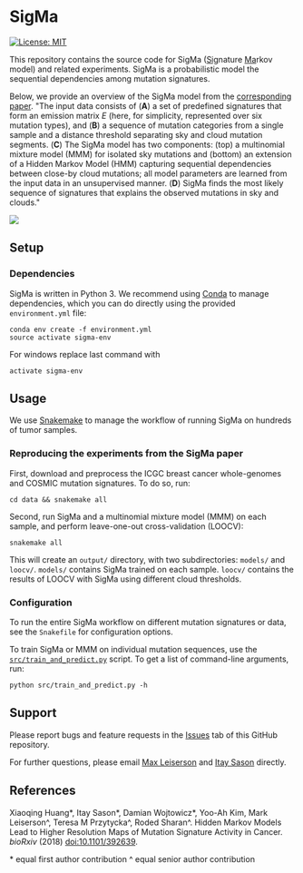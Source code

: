 # SigMa

[![License: MIT](https://img.shields.io/badge/License-MIT-yellow.svg)](https://opensource.org/licenses/MIT)

This repository contains the source code for SigMa (<u>Sig</u>nature <u>Ma</u>rkov model) and related experiments. SigMa is a probabilistic model the sequential dependencies among mutation signatures.

Below, we provide an overview of the SigMa model from the [corresponding paper](https://github.com/lrgr/sigma#references). "The input data consists of (**A**) a set of predefined signatures that form
an emission matrix _E_ (here, for simplicity, represented over six mutation types), and (**B**) a sequence of mutation
categories from a single sample and a distance threshold separating sky and cloud mutation segments. (**C**) The SigMa
model has two components: (top) a multinomial mixture model (MMM) for isolated sky mutations and (bottom) an
extension of a Hidden Markov Model (HMM) capturing sequential dependencies between close-by cloud mutations;
all model parameters are learned from the input data in an unsupervised manner. (**D**) SigMa finds the most likely
sequence of signatures that explains the observed mutations in sky and clouds."

<img src='https://github.com/lrgr/sigma/raw/master/src/assets/SigMa-overview.jpg'>

## Setup

### Dependencies
SigMa is written in Python 3. We recommend using [Conda](https://conda.io/docs/) to manage dependencies, which you can do directly using the provided `environment.yml` file:

    conda env create -f environment.yml
    source activate sigma-env

For windows replace last command with

    activate sigma-env

## Usage

We use [Snakemake](https://snakemake.readthedocs.io/en/stable/index.html) to manage the workflow of running SigMa on hundreds of tumor samples.

### Reproducing the experiments from the SigMa paper

First, download and preprocess the ICGC breast cancer whole-genomes and COSMIC mutation signatures. To do so, run:

    cd data && snakemake all

Second, run SigMa and a multinomial mixture model (MMM) on each sample, and perform leave-one-out cross-validation (LOOCV):

    snakemake all

This will create an `output/` directory, with two subdirectories: `models/` and `loocv/`. `models/` contains SigMa trained on each sample. `loocv/` contains the results of LOOCV with SigMa using different cloud thresholds.


### Configuration

To run the entire SigMa workflow on different mutation signatures or data, see the `Snakefile` for configuration options.

To train SigMa or MMM on individual mutation sequences, use the [`src/train_and_predict.py`](https://github.com/lrgr/sigma/blob/master/src/train_and_predict.py) script. To get a list of command-line arguments, run:

    python src/train_and_predict.py -h

## Support

Please report bugs and feature requests in the [Issues](https://github.com/lrgr/sigma/issues) tab of this GitHub repository.

For further questions, please email [Max Leiserson](mailto:mdml@cs.umd.edu) and [Itay Sason](itaysason@mail.tau.ac.il
) directly.

## References

Xiaoqing Huang*, Itay Sason*, Damian Wojtowicz*, Yoo-Ah Kim, Mark Leiserson^, Teresa M Przytycka^, Roded Sharan^. Hidden Markov Models Lead to Higher Resolution Maps of Mutation Signature Activity in Cancer. _bioRxiv_ (2018) [doi:10.1101/392639](https://doi.org/10.1101/392639).

\* equal first author contribution
^ equal senior author contribution
